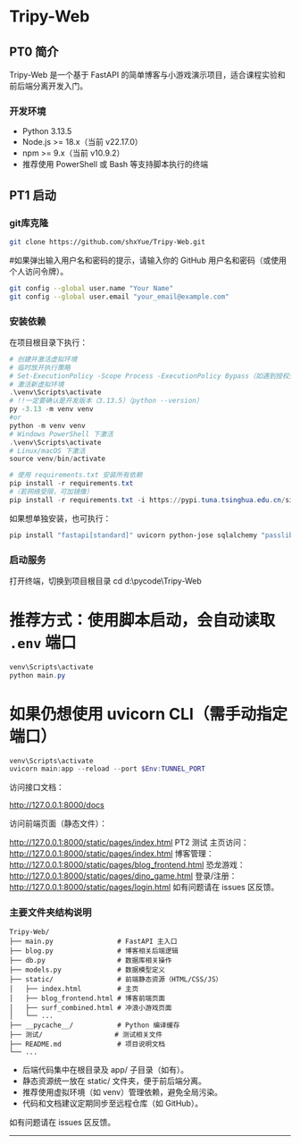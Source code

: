 # Tripy-Web

## PT0 简介

Tripy-Web 是一个基于 FastAPI 的简单博客与小游戏演示项目，适合课程实验和前后端分离开发入门。
### 开发环境

- Python 3.13.5
- Node.js >= 18.x（当前 v22.17.0）
- npm >= 9.x（当前 v10.9.2）
- 推荐使用 PowerShell 或 Bash 等支持脚本执行的终端


## PT1 启动
### git库克隆
```bash
git clone https://github.com/shxYue/Tripy-Web.git
```
#如果弹出输入用户名和密码的提示，请输入你的 GitHub 用户名和密码（或使用个人访问令牌）。
```bash
git config --global user.name "Your Name"
git config --global user.email "your_email@example.com"
```

### 安装依赖

在项目根目录下执行：

```powershell
# 创建并激活虚拟环境
# 临时放开执行策略
# Set-ExecutionPolicy -Scope Process -ExecutionPolicy Bypass（如遇到授权失败）
# 激活新虚拟环境
.\venv\Scripts\activate
# !!一定要确认是开发版本（3.13.5）（python --version）
py -3.13 -m venv venv
#or
python -m venv venv
# Windows PowerShell 下激活
.\venv\Scripts\activate
# Linux/macOS 下激活
source venv/bin/activate

# 使用 requirements.txt 安装所有依赖
pip install -r requirements.txt
#（若网络受限，可加镜像）
pip install -r requirements.txt -i https://pypi.tuna.tsinghua.edu.cn/simple
```

如果想单独安装，也可执行：

```bash
pip install "fastapi[standard]" uvicorn python-jose sqlalchemy "passlib[bcrypt]"
```

### 启动服务
打开终端，切换到项目根目录
cd d:\pycode\Tripy-Web

# 推荐方式：使用脚本启动，会自动读取 `.env` 端口
```powershell
venv\Scripts\activate
python main.py
```

# 如果仍想使用 uvicorn CLI（需手动指定端口）
```powershell
venv\Scripts\activate
uvicorn main:app --reload --port $Env:TUNNEL_PORT
```

访问接口文档：

http://127.0.0.1:8000/docs

访问前端页面（静态文件）：

http://127.0.0.1:8000/static/pages/index.html
PT2 测试
主页访问：http://127.0.0.1:8000/static/pages/index.html
博客管理：http://127.0.0.1:8000/static/pages/blog_frontend.html
恐龙游戏：http://127.0.0.1:8000/static/pages/dino_game.html
登录/注册：http://127.0.0.1:8000/static/pages/login.html
如有问题请在 issues 区反馈。
### 主要文件夹结构说明

```
Tripy-Web/
├── main.py                # FastAPI 主入口
├── blog.py                # 博客相关后端逻辑
├── db.py                  # 数据库相关操作
├── models.py              # 数据模型定义
├── static/                # 前端静态资源（HTML/CSS/JS）
│   ├── index.html         # 主页
│   ├── blog_frontend.html # 博客前端页面
│   ├── surf_combined.html # 冲浪小游戏页面
│   └── ...
├── __pycache__/           # Python 编译缓存
├── 测试/                  # 测试相关文件
├── README.md              # 项目说明文档
└── ...
```

- 后端代码集中在根目录及 app/ 子目录（如有）。
- 静态资源统一放在 static/ 文件夹，便于前后端分离。
- 推荐使用虚拟环境（如 venv）管理依赖，避免全局污染。
- 代码和文档建议定期同步至远程仓库（如 GitHub）。

如有问题请在 issues 区反馈。

---
